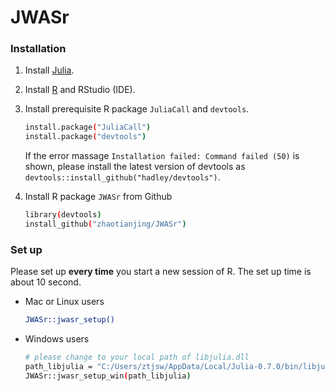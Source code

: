 # JWASr

### Installation

1. Install [Julia](https://julialang.org/downloads/).
2. Install [R](https://www.r-project.org) and RStudio (IDE).
3. Install prerequisite R package `JuliaCall` and `devtools`.

    ```bash
    install.package("JuliaCall")
    install.package("devtools")
    ```

    If the error massage `Installation failed: Command failed (50)` is shown, please install the latest version of devtools as `devtools::install_github("hadley/devtools")`.

4. Install R package `JWASr` from Github

    ```bash
    library(devtools)
    install_github("zhaotianjing/JWASr")
    ```
### Set up
Please set up **every time** you start a new session of R. The set up time is about 10 second.
* Mac or Linux users
    ```bash
    JWASr::jwasr_setup()
    ```

 * Windows users
    ```bash
    # please change to your local path of libjulia.dll
    path_libjulia = "C:/Users/ztjsw/AppData/Local/Julia-0.7.0/bin/libjulia.dll"
    JWASr::jwasr_setup_win(path_libjulia)
    ```

